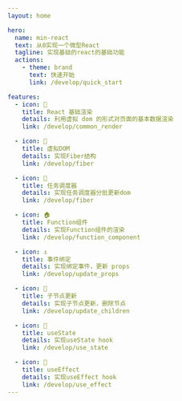 ```yaml
---
layout: home

hero:
  name: min-react
  text: 从0实现一个微型React
  tagline: 实现基础的react的基础功能
  actions:
    - theme: brand
      text: 快速开始
      link: /develop/quick_start

features:
  - icon: 🍚
    title: React 基础渲染
    details: 利用虚拟 dom 的形式对页面的基本数据渲染
    link: /develop/common_render

  - icon: 🧱
    title: 虚拟DOM
    details: 实现Fiber结构
    link: /develop/fiber

  - icon: 🚥
    title: 任务调度器
    details: 实现任务调度器分批更新dom
    link: /develop/fiber

  - icon: 🏠
    title: Function组件
    details: 实现Function组件的渲染
    link: /develop/function_component

  - icon: ⚓
    title: 事件绑定
    details: 实现绑定事件，更新 props
    link: /develop/update_props

  - icon: 🛫
    title: 子节点更新
    details: 实现子节点更新，删除节点
    link: /develop/update_children

  - icon: 🍬
    title: useState
    details: 实现useState hook
    link: /develop/use_state

  - icon: 🚁
    title: useEffect
    details: 实现useEffect hook
    link: /develop/use_effect
---
```

